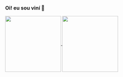 ### Oi! eu sou viní 👋

<a href="#">
  <img height=180em align="center" src="https://github-readme-stats.vercel.app/api?username=nicius2&show_icons=true&theme=radical" />
</a>
<a href="#">
  <img height=180em align="center" src="https://github-readme-stats.vercel.app/api/top-langs?username=nicius2&layout=compact&langs_count-16&theme=radical" />
</a>

